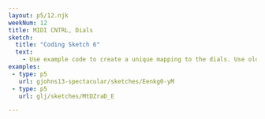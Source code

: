 ```yaml
---
layout: p5/12.njk
weekNum: 12
title: MIDI CNTRL, Dials 
sketch:
  title: "Coding Sketch 6"
  text:
    - Use example code to create a unique mapping to the dials. Use old sketches that you can animate with the BeatStep.
examples: 
 - type: p5
   url: gjohns13-spectacular/sketches/Eenkg0-yM
 - type: p5
   url: glj/sketches/MtDZraD_E 

---
```

